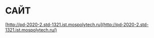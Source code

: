 # САЙТ
[http://pd-2020-2.std-1321.ist.mospolytech.ru](http://pd-2020-2.std-1321.ist.mospolytech.ru/)

